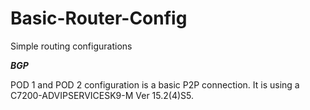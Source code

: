 # Basic-Router-Config
Simple routing configurations

***BGP*** 

POD 1 and POD 2 configuration is a basic P2P connection. It is using a C7200-ADVIPSERVICESK9-M Ver 15.2(4)S5.

